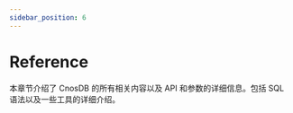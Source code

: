 ```yaml
---
sidebar_position: 6
---
```


# Reference

本章节介绍了 CnosDB 的所有相关内容以及 API 和参数的详细信息。包括 SQL 语法以及一些工具的详细介绍。
